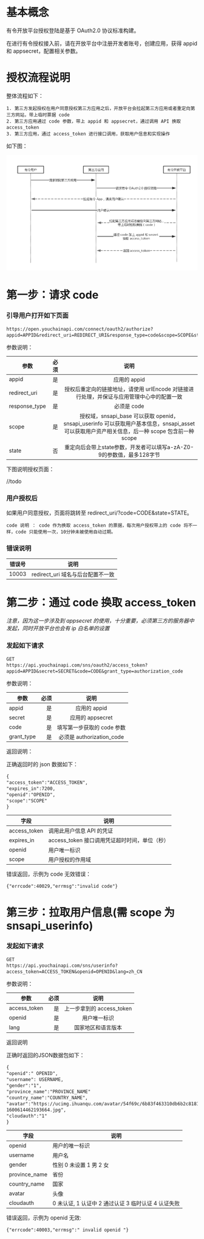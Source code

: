 # 基本概念

有令开放平台授权登陆是基于 OAuth2.0 协议标准构建。

在进行有令授权接入前，请在开放平台中注册开发者账号，创建应用，获得 appid 和 appsecret，配置相关参数。

# 授权流程说明

整体流程如下：

```
1. 第三方发起授权在用户同意授权第三方应用之后，开放平台会拉起第三方应用或者重定向第三方网站，带上临时票据 code
2. 第三方应用通过 code 参数，带上 appid 和 appsecret，通过调用 API 换取 access_token
3. 第三方应用，通过 access_token 进行接口调用，获取用户信息和实现操作
```

如下图：

![时序图](./arts/oauth20-sequence.png)

# 第一步：请求 code

### 引导用户打开如下页面

```
https://open.youchainapi.com/connect/oauth2/authorize?appid=APPID&redirect_uri=REDIRECT_URI&response_type=code&scope=SCOPE&state=STATE
```

参数说明：

| 参数        | 必须    |  说明  |
| --------   | -----:   | :----: |
| appid        | 是      |   应用的 appid    |
| redirect_uri        | 是     |   授权后重定向的链接地址，请使用 urlEncode 对链接进行处理，并保证与应用管理中心中的配置一致    |
| response_type        | 是     |   必须是 code     |
|scope|是|授权域，snsapi_base 可以获取 openid，snsapi_userinfo 可以获取用户基本信息，snsapi_asset 可以获取用户资产相关信息，后一种 scope 包含前一种 scope|
|state|否|重定向后会带上state参数，开发者可以填写a-zA-Z0-9的参数值，最多128字节|

下图说明授权页面：

//todo

### 用户授权后

如果用户同意授权，页面将跳转至 redirect_uri/?code=CODE&state=STATE。

```
code 说明 ： code 作为换取 access_token 的票据，每次用户授权带上的 code 将不一样，code 只能使用一次，10分钟未被使用自动过期。
```

### 错误说明

|错误号|说明|
| --- | --- |
|10003|redirect_uri 域名与后台配置不一致|

# 第二步：通过 code 换取 access_token

*注意，因为这一步涉及到 appsecret 的使用，十分重要，必须第三方的服务器中发起，同时开放平台也会有 ip 白名单的设置*

### 发起如下请求

```
GET
https://api.youchainapi.com/sns/oauth2/access_token?appid=APPID&secret=SECRET&code=CODE&grant_type=authorization_code
```

参数说明：

| 参数        | 必须    |  说明  |
| --------   | -----:   | :----: |
| appid        | 是      |   应用的 appid    |
| secret        | 是     |   应用的 appsecret    |
|code|是|填写第一步获取的 code 参数|
| grant_type        | 是     |   必须是 authorization_code     |

返回说明：

正确返回时的 json 数据如下：

```
{
"access_token":"ACCESS_TOKEN",
"expires_in":7200,
"openid":"OPENID",
"scope":"SCOPE"
}
```

|字段|说明|
| --- | --- |
|access_token|调用此用户信息 API 的凭证|
|expires_in|access_token 接口调用凭证超时时间，单位（秒）|
|openid|用户唯一标识|
|scope	|用户授权的作用域|

错误返回，示例为 code 无效错误：

```
{"errcode":40029,"errmsg":"invalid code"}
```

# 第三步：拉取用户信息(需 scope 为 snsapi_userinfo)

### 发起如下请求

```
GET
https://api.youchainapi.com/sns/userinfo?access_token=ACCESS_TOKEN&openid=OPENID&lang=zh_CN
```

参数说明：


| 参数        | 必须    |  说明  |
| --------   | -----:   | :----: |
| access_token        | 是      |   上一步拿到的 access_token  |
| openid        | 是     |  用户唯一标识    |
|lang|是|国家地区和语言版本|

返回说明

正确时返回的JSON数据包如下：

```
{
"openid":" OPENID",
"username": USERNAME,
"gender":"1",
"province_name":"PROVINCE_NAME"
"country_name":"COUNTRY_NAME",
"avatar":"https://ucimg.ihuanqu.com/avatar/54f69c/6b83f463310db6b2c8181d09fc-1600614462193664.jpg",
"cloudauth":"1"
}
```

|字段|说明|
| --- | --- |
|openid|用户的唯一标识|
|username|用户名|
|gender|性别 0 未设置 1 男 2 女|
|province_name	|省份|
|country_name	|国家|
|avatar	|头像|
|cloudauth| 0 未认证,  1 认证中 2 通过认证  3 临时认证  4 认证失败|

错误返回，示例为 openid 无效:

```
{"errcode":40003,"errmsg":" invalid openid "}
```
